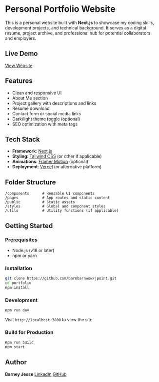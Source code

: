 # Personal Portfolio Website

This is a personal website built with **Next.js** to showcase my coding skills, development projects, and technical background. It serves as a digital resume, project archive, and professional hub for potential collaborators and employers.

## Live Demo

[View Website](https://google.com)

## Features

- Clean and responsive UI
- About Me section
- Project gallery with descriptions and links
- Résumé download
- Contact form or social media links
- Dark/light theme toggle (optional)
- SEO optimization with meta tags

## Tech Stack

- **Framework**: [Next.js](https://nextjs.org/)
- **Styling**: [Tailwind CSS](https://tailwindcss.com/) (or other if applicable)
- **Animations**: [Framer Motion](https://www.framer.com/motion/) (optional)
- **Deployment**: [Vercel](https://vercel.com/) (or alternative platform)

## Folder Structure

```
/components      # Reusable UI components
/pages           # App routes and static content
/public          # Static assets
/styles          # Global and component styles
/utils           # Utility functions (if applicable)
```

## Getting Started

### Prerequisites

- Node.js (v18 or later)
- npm or yarn

### Installation

```bash
git clone https://github.com/barnbarnwow/jpoint.git
cd portfolio
npm install
```

### Development

```bash
npm run dev
```

Visit `http://localhost:3000` to view the site.

### Build for Production

```bash
npm run build
npm start
```

## Author

**Barney Jesse**
[LinkedIn](www.linkedin.com/in/baranpas-jesse)
[GitHub](https://github.com/barnbarnwow)
